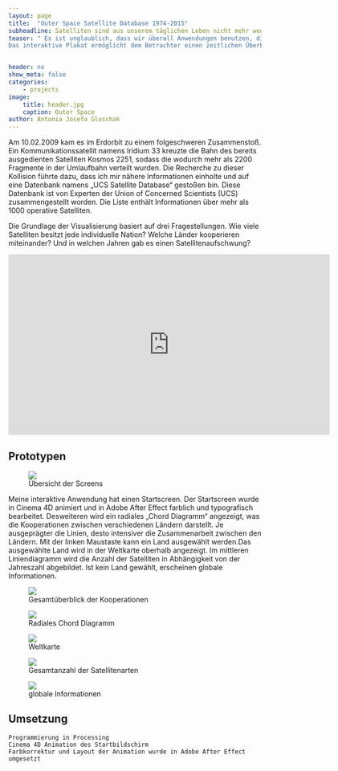 ```yaml
---
layout: page
title:  "Outer Space Satellite Database 1974-2015"
subheadline: Satelliten sind aus unserem täglichen Leben nicht mehr wegzudenken.
teaser: " Es ist unglaublich, dass wir überall Anwendungen benutzen, die direkt mit Satelliten in Verbindung stehen.
Das interaktive Plakat ermöglicht dem Betrachter einen zeitlichen Überblick der Satellitenanzahl, Art des Satelliten und Besitzer- und Auftraggeberland."


header: no
show_meta: false
categories:
    - projects
image:
    title: header.jpg
    caption: Outer Space
author: Antonia Josefa Gluschak
---
```




Am 10.02.2009 kam es im Erdorbit zu einem folgeschweren Zusammenstoß. Ein Kommunikationssatellit namens Iridium 33 kreuzte die Bahn des bereits ausgedienten Satelliten Kosmos 2251, sodass die wodurch mehr als 2200 Fragmente in der Umlaufbahn verteilt wurden. Die Recherche zu dieser Kollision führte dazu, dass ich mir nähere Informationen einholte und auf eine Datenbank namens „UCS Satellite Database“ gestoßen bin. Diese Datenbank ist von Experten der Union of Concerned Scientists (UCS) zusammengestellt worden. Die Liste enthält Informationen über mehr als 1000 operative Satelliten.

Die Grundlage der Visualisierung basiert auf drei Fragestellungen. Wie viele Satelliten besitzt jede individuelle Nation? Welche Länder kooperieren miteinander? Und in welchen Jahren gab es einen Satellitenaufschwung?



<div class="flex-video"><iframe src="https://player.vimeo.com/video/175610396" width="640" height="360" frameborder="0" webkitallowfullscreen mozallowfullscreen allowfullscreen></iframe></div>





## Prototypen



<figure>
  <img src="{{ site.urlimg }}/interaktiv2.jpg" />
  <figcaption >Übersicht der Screens</figcaption>
</figure>



Meine interaktive Anwendung hat einen Startscreen. Der Startscreen wurde in Cinema 4D animiert und in Adobe After Effect farblich und typografisch bearbeitet.
Desweiteren wird ein radiales „Chord Diagramm“ angezeigt, was die Kooperationen zwischen verschiedenen Ländern darstellt. Je ausgeprägter die Linien, desto intensiver die Zusammenarbeit zwischen den Ländern. Mit der linken Maustaste kann ein Land ausgewählt werden.Das aus­gewählte Land wird in der Weltkarte oberhalb angezeigt. Im mittleren Liniendiagramm wird die Anzahl der Satelliten in Abhängigkeit von der Jahreszahl abgebildet. Ist kein Land gewählt, erscheinen globale Informationen.


<figure>
  <img src="{{ site.urlimg }}/Cchart.jpg" />
  <figcaption > Gesamtüberblick der Kooperationen </figcaption>
</figure>

<figure>
  <img src="{{ site.urlimg }}/radchorddiagramm.jpg" />
  <figcaption >Radiales Chord Diagramm</figcaption>
</figure>




<figure>
  <img src="{{ site.urlimg }}/kartenansicht.jpg" />
  <figcaption >Weltkarte</figcaption>
</figure>





<figure>
  <img src="{{ site.urlimg }}/DiagrammAll.jpg" />
  <figcaption >Gesamtanzahl der Satellitenarten </figcaption>
</figure>

<figure>
  <img src="{{ site.urlimg }}/diagramm.jpg" />
  <figcaption >globale Informationen</figcaption>
</figure>


## Umsetzung

    Programmierung in Processing
    Cinema 4D Animation des Startbildschirm
    Farbkorrektur und Layout der Animation wurde in Adobe After Effect umgesetzt
